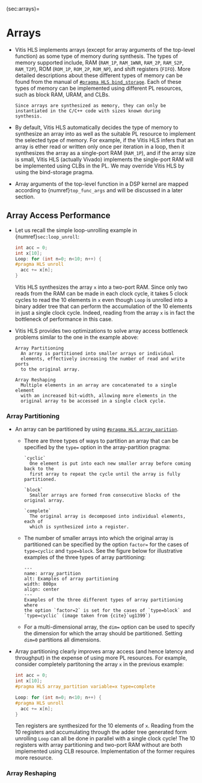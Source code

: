 (sec:arrays)=
# Arrays

* Vitis HLS implements arrays (except for array arguments of the
   top-level function) as some type of memory during synthesis. The
   types of memory supported include, RAM (`RAM_1P`, `RAM_1WNR`,
   `RAM_2P`, `RAM_S2P`, `RAM_T2P`), ROM (`ROM_1P`, `ROM_2P`,
   `ROM_NP`), and shift registers (`FIFO`).  More detailed
   descriptions about these different types of memory can be found
   from the manual of [`#pragma HLS
   bind_storage`](https://docs.xilinx.com/r/en-US/ug1399-vitis-hls/pragma-HLS-bind_storage). Each
   of these types of memory can be implemented using different PL
   resources, such as block RAM, URAM, and CLBs.
   ```{tip}
   Since arrays are synthesized as memory, they can only be
   instantiated in the C/C++ code with sizes known during
   synthesis.
   ```

* By default, Vitis HLS automatically decides the type of memory to
  synthesize an array into as well as the suitable PL resource to
  implement the selected type of memory. For example, if the Vitis HLS
  infers that an array is ether read or written only once per
  iteration in a loop, then it synthesizes the array as a single-port
  RAM (`RAM_1P`), and if the array size is small, Vitis HLS (actually
  Vivado) implements the single-port RAM will be implemented using
  CLBs in the PL. We may override Vitis HLS by using the bind-storage
  pragma.

* Array arguments of the top-level function in a DSP kernel are mapped
  according to {numref}`top_func_args` and will be discussed in
  a later section.

## Array Access Performance
* Let us recall the simple  loop-unrolling example in {numref}`sec:loop_unroll`:
  ```c++ 
  int acc = 0;
  int x[10];
  Loop: for (int n=0; n<10; n++) { 
  #pragma HLS unroll 
    acc += x[n];
  }
  ```
  Vitis HLS synthesizes the array `x` into a two-port RAM. Since only two
  reads from the RAM can be made in each clock cycle, it takes 5 clock
  cycles to read the 10 elements in `x` even though `Loop` is unrolled
  into a binary adder tree that can perform the accumulation of the
  10 elements in just a single clock cycle. Indeed, reading from the
  array `x` is in fact the bottleneck of performance in this case.

* Vitis HLS provides two optimizations to solve array access
  bottleneck problems similar to the one in the example above:
  ```{glossary}
  Array Partitioning
    An array is partitioned into smaller arrays or individual
    elements, effectively increasing the number of read and write ports
    to the original array.

  Array Reshaping
    Multiple elements in an array are concatenated to a single element
    with an increased bit-width, allowing more elements in the
    original array to be accessed in a single clock cycle. 
  ```
### Array Partitioning
* An array can be partitioned by using [`#pragma HLS
  array_parition`](https://docs.xilinx.com/r/en-US/ug1399-vitis-hls/pragma-HLS-array_partition). 
  - There are three types of ways to partition an array that can be
    specified by the `type=` option in the array-partition pragma:
    ```{glossary}
    `cyclic`
      One element is put into each new smaller array before coming back to the
      first array to repeat the cycle until the array is fully partitioned.

    `block`
      Smaller arrays are formed from consecutive blocks of the original array.

    `complete`
      The original array is decomposed into individual elements, each of
      which is synthesized into a register. 
    ```
  - The number of smaller arrays into which the original array is
    partitioned can be specified by the option `factor=` for the cases
    of `type=cyclic` and `type=block`. See the figure below for
    illustrative examples of the three types of array partitioning:
    ```{figure} ../figs/array_partition.png
    ---
    name: array_partition
    alt: Examples of array partitioning
    width: 800px
    align: center
    ---
    Examples of the three different types of array partitioning where
    the option `factor=2` is set for the cases of `type=block` and 
    `type=cyclic` (image taken from {cite}`ug1399`)
    ```
  - For a multi-dimensional array, the `dim=` option can be used to
    specify the dimension for which the array should be
    partitioned. Setting `dim=0` partitions all dimensions.

* Array partitioning clearly improves array access (and hence latency
  and throughput) in the expense of using more PL resources. For
  example, consider completely partitoning the array `x` in the
  previous example:
  ```c++ 
  int acc = 0;
  int x[10];
  #pragma HLS array_partition variable=x type=complete
  
  Loop: for (int n=0; n<10; n++) { 
  #pragma HLS unroll 
    acc += x[n];
  }
  ```
  Ten registers are synthesized for the 10 elements of `x`. Reading
  from the 10 registers and accumulating through the adder tree
  generated form unrolling `Loop` can all be done in parallel with a
  single clock cycle! The 10 registers with array partitioning and
  two-port RAM without are both implemented using CLB
  resource. Implementation of the former requires more resource.

### Array Reshaping

  

